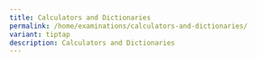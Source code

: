 ```yaml
---
title: Calculators and Dictionaries
permalink: /home/examinations/calculators-and-dictionaries/
variant: tiptap
description: Calculators and Dictionaries
---
```

<p></p>